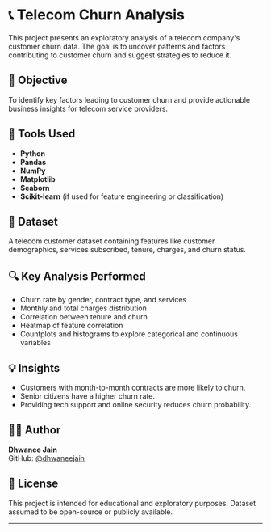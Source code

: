 # 📞 Telecom Churn Analysis

This project presents an exploratory analysis of a telecom company's customer churn data. The goal is to uncover patterns and factors contributing to customer churn and suggest strategies to reduce it.

## 🎯 Objective

To identify key factors leading to customer churn and provide actionable business insights for telecom service providers.

## 🧰 Tools Used

- **Python**
- **Pandas**
- **NumPy**
- **Matplotlib**
- **Seaborn**
- **Scikit-learn** (if used for feature engineering or classification)

## 📁 Dataset

A telecom customer dataset containing features like customer demographics, services subscribed, tenure, charges, and churn status.

## 🔍 Key Analysis Performed

- Churn rate by gender, contract type, and services
- Monthly and total charges distribution
- Correlation between tenure and churn
- Heatmap of feature correlation
- Countplots and histograms to explore categorical and continuous variables

## 💡 Insights

- Customers with month-to-month contracts are more likely to churn.
- Senior citizens have a higher churn rate.
- Providing tech support and online security reduces churn probability.

## 👩‍💻 Author

**Dhwanee Jain**  
GitHub: [@dhwaneejain](https://github.com/dhwaneejain)

## 📄 License

This project is intended for educational and exploratory purposes. Dataset assumed to be open-source or publicly available.

---
